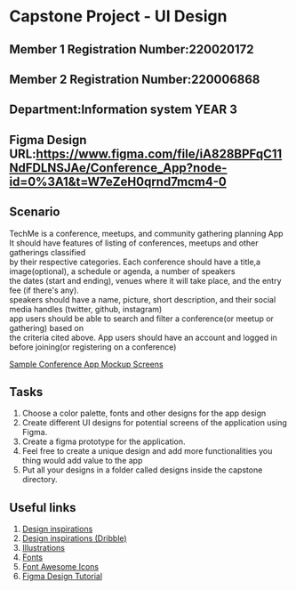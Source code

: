 # Capstone Project - UI Design

## Member 1 Registration Number:220020172

## Member 2 Registration Number:220006868

## Department:Information system YEAR 3

## Figma Design URL:https://www.figma.com/file/iA828BPFqC11NdFDLNSJAe/Conference_App?node-id=0%3A1&t=W7eZeH0qrnd7mcm4-0

## Scenario

TechMe is a conference, meetups, and community gathering planning App <br>
It should have features of listing of conferences, meetups and other gatherings classified <br>
by their respective categories. Each conference should have a title,a image(optional), a schedule or agenda, a number of speakers <br>
the dates (start and ending), venues where it will take place, and the entry fee (if there's any). <br>
speakers should have a name, picture, short description, and their social media handles (twitter, github, instagram)<br>
app users should be able to search and filter a conference(or meetup or gathering) based on <br>
the criteria cited above. App users should have an account and logged in before joining(or registering on a conference) <br>


[Sample Conference App Mockup Screens](https://www.figma.com/file/wadC89Pj6fm6VRDLxPpJbz/UI?node-id=7%3A204)

## Tasks
1. Choose a color palette, fonts and other designs for the app design
2. Create different UI designs for potential screens of the application using Figma.
3. Create a figma prototype for the application.
4. Feel free to create a unique design and add more functionalities you thing would add value to the app
5. Put all your designs in a folder called designs inside the capstone directory.


## Useful links

1. [Design inspirations](https://www.behance.net/search/projects?search=mobile+app+design&tracking_source=typeahead_search_suggestion)
2. [Design inspirations (Dribble)](https://dribbble.com/shots/following/mobile)
3. [Illustrations](https://undraw.co/)
4. [Fonts](https://fonts.google.com/)
5. [Font Awesome Icons](https://fontawesome.com/icons)
6. [Figma Design Tutorial](https://www.youtube.com/watch?v=FTFaQWZBqQ8)